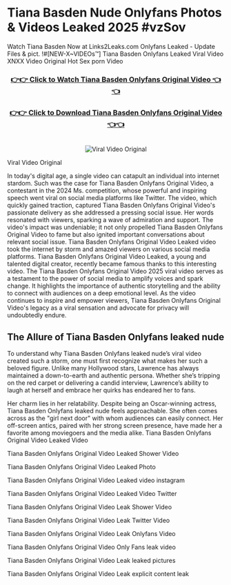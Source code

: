 # Tiana Basden Nude Onlyfans Photos & Videos Leaked 2025 #vzSov

Watch Tiana Basden Now at Links2Leaks.com Onlyfans Leaked - Update Files & pict. !#[NEW-X~VIDEOs™] Tiana Basden Onlyfans Leaked Viral Video XNXX Video Original Hot Sex porn Video
<br>
<div align="center">
<h3><a href="https://links2leaks.com/tianabasden" rel="nofollow">👉👉 Click to Watch Tiana Basden Onlyfans Original Video 👈👈</a></h3>
<h3><a href="https://links2leaks.com/tianabasden" rel="nofollow">👉👉 Click to Download Tiana Basden Onlyfans Original Video 👈👈</a></h3>
<br>
<a href="https://links2leaks.com/tianabasden" rel="nofollow"><img src="https://i.ibb.co/Gkj2r4b/banner.png" alt="Viral Video Original" style="max-width: 100%; display: inline-block;" data-target="animated-image.originalImage"></a>
</div>

Viral Video Original

In today's digital age, a single video can catapult an individual into internet stardom. Such was the case for Tiana Basden Onlyfans Original Video, a contestant in the 2024 Ms. competition, whose powerful and inspiring speech went viral on social media platforms like Twitter.
The video, which quickly gained traction, captured Tiana Basden Onlyfans Original Video's passionate delivery as she addressed a pressing social issue. Her words resonated with viewers, sparking a wave of admiration and support. The video's impact was undeniable; it not only propelled Tiana Basden Onlyfans Original Video to fame but also ignited important conversations about relevant social issue.
Tiana Basden Onlyfans Original Video Leaked video took the internet by storm and amazed viewers on various social media platforms. Tiana Basden Onlyfans Original Video Leaked, a young and talented digital creator, recently became famous thanks to this interesting video.
The Tiana Basden Onlyfans Original Video 2025 viral video serves as a testament to the power of social media to amplify voices and spark change. It highlights the importance of authentic storytelling and the ability to connect with audiences on a deep emotional level. As the video continues to inspire and empower viewers, Tiana Basden Onlyfans Original Video's legacy as a viral sensation and advocate for privacy will undoubtedly endure.

<h2>The Allure of Tiana Basden Onlyfans leaked nude</h2>


To understand why Tiana Basden Onlyfans leaked nude’s viral video created such a storm, one must first recognize what makes her such a beloved figure. Unlike many Hollywood stars, Lawrence has always maintained a down-to-earth and authentic persona. Whether she’s tripping on the red carpet or delivering a candid interview, Lawrence’s ability to laugh at herself and embrace her quirks has endeared her to fans.

Her charm lies in her relatability. Despite being an Oscar-winning actress, Tiana Basden Onlyfans leaked nude feels approachable. She often comes across as the "girl next door" with whom audiences can easily connect. Her off-screen antics, paired with her strong screen presence, have made her a favorite among moviegoers and the media alike.
Tiana Basden Onlyfans Original Video Leaked Video

Tiana Basden Onlyfans Original Video Leaked Shower Video

Tiana Basden Onlyfans Original Video Leaked Photo

Tiana Basden Onlyfans Original Video Leaked video instagram

Tiana Basden Onlyfans Original Video Leaked Video Twitter

Tiana Basden Onlyfans Original Video Leak Shower Video

Tiana Basden Onlyfans Original Video Leak Twitter Video

Tiana Basden Onlyfans Original Video Leak Onlyfans Video

Tiana Basden Onlyfans Original Video Only Fans leak video

Tiana Basden Onlyfans Original Video Leak leaked pictures

Tiana Basden Onlyfans Original Video Leak explicit content leak